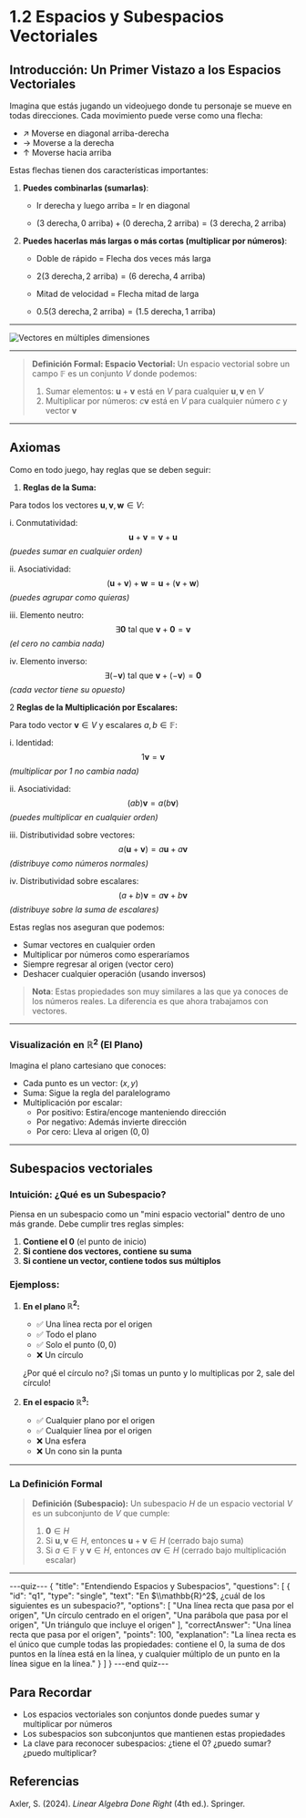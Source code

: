 # 1.2 Espacios y Subespacios Vectoriales

## Introducción: Un Primer Vistazo a los Espacios Vectoriales

Imagina que estás jugando un videojuego donde tu personaje se mueve en todas direcciones. Cada movimiento puede verse como una flecha:
- ↗ Moverse en diagonal arriba-derecha
- → Moverse a la derecha
- ↑ Moverse hacia arriba

Estas flechas tienen dos características importantes:
1. **Puedes combinarlas (sumarlas)**:
   - Ir derecha y luego arriba = Ir en diagonal

   - $(3\text{ derecha}, 0\text{ arriba}) + (0\text{ derecha}, 2\text{ arriba}) = (3\text{ derecha}, 2\text{ arriba})$

2. **Puedes hacerlas más largas o más cortas (multiplicar por números)**:
   - Doble de rápido = Flecha dos veces más larga
   - $2(3\text{ derecha}, 2\text{ arriba}) = (6\text{ derecha}, 4\text{ arriba})$

   - Mitad de velocidad = Flecha mitad de larga
   - $0.5(3\text{ derecha}, 2\text{ arriba}) = (1.5\text{ derecha}, 1\text{ arriba})$
   

***
![Vectores en múltiples dimensiones](/lectures-media/lecture1.2.gif)
***


> **Definición Formal: Espacio Vectorial:** Un espacio vectorial sobre un campo $\mathbb{F}$ es un conjunto $V$ donde podemos:
> 1. Sumar elementos: $\mathbf{u} + \mathbf{v}$ está en $V$ para cualquier $\mathbf{u}, \mathbf{v}$ en $V$
> 2. Multiplicar por números: $c\mathbf{v}$ está en $V$ para cualquier número $c$ y vector $\mathbf{v}$
***
## Axiomas

Como en todo juego, hay reglas que se deben seguir:

1. **Reglas de la Suma:** 

Para todos los vectores $\mathbf{u}, \mathbf{v}, \mathbf{w} \in V$:

i. Conmutatividad:
   $$\mathbf{u} + \mathbf{v} = \mathbf{v} + \mathbf{u}$$ 
   *(puedes sumar en cualquier orden)*

ii. Asociatividad:
   $$(\mathbf{u} + \mathbf{v}) + \mathbf{w} = \mathbf{u} + (\mathbf{v} + \mathbf{w})$$ 
   *(puedes agrupar como quieras)*

iii. Elemento neutro:
   $$\exists \mathbf{0} \text{ tal que } \mathbf{v} + \mathbf{0} = \mathbf{v}$$ 
   *(el cero no cambia nada)*

iv. Elemento inverso:
   $$\exists (-\mathbf{v}) \text{ tal que } \mathbf{v} + (-\mathbf{v}) = \mathbf{0}$$ 
   *(cada vector tiene su opuesto)*

2 **Reglas de la Multiplicación por Escalares:**

Para todo vector $\mathbf{v} \in V$ y escalares $a,b \in \mathbb{F}$:

i. Identidad:
   $$1\mathbf{v} = \mathbf{v}$$ 
   *(multiplicar por 1 no cambia nada)*

ii. Asociatividad:
   $$(ab)\mathbf{v} = a(b\mathbf{v})$$ 
   *(puedes multiplicar en cualquier orden)*

iii. Distributividad sobre vectores:
   $$a(\mathbf{u} + \mathbf{v}) = a\mathbf{u} + a\mathbf{v}$$ 
   *(distribuye como números normales)*

iv. Distributividad sobre escalares:
   $$(a + b)\mathbf{v} = a\mathbf{v} + b\mathbf{v}$$ 
   *(distribuye sobre la suma de escalares)*

Estas reglas nos aseguran que podemos:
- Sumar vectores en cualquier orden
- Multiplicar por números como esperaríamos
- Siempre regresar al origen (vector cero)
- Deshacer cualquier operación (usando inversos)

> **Nota**: Estas propiedades son muy similares a las que ya conoces de los números reales. La diferencia es que ahora trabajamos con vectores.
***
### Visualización en $\mathbb{R}^2$ (El Plano)

Imagina el plano cartesiano que conoces:
- Cada punto es un vector: $(x,y)$
- Suma: Sigue la regla del paralelogramo
- Multiplicación por escalar: 
  - Por positivo: Estira/encoge manteniendo dirección
  - Por negativo: Además invierte dirección
  - Por cero: Lleva al origen $(0,0)$
***
## Subespacios vectoriales

### Intuición: ¿Qué es un Subespacio?

Piensa en un subespacio como un "mini espacio vectorial" dentro de uno más grande. Debe cumplir tres reglas simples:

1. **Contiene el 0** (el punto de inicio)
2. **Si contiene dos vectores, contiene su suma**
3. **Si contiene un vector, contiene todos sus múltiplos**

### Ejemploss:

1. **En el plano $\mathbb{R}^2$:**
   - ✅ Una línea recta por el origen
   - ✅ Todo el plano
   - ✅ Solo el punto $(0,0)$
   - ❌ Un círculo
   
   ¿Por qué el círculo no? ¡Si tomas un punto y lo multiplicas por 2, sale del círculo!

2. **En el espacio $\mathbb{R}^3$:**
   - ✅ Cualquier plano por el origen
   - ✅ Cualquier línea por el origen
   - ❌ Una esfera
   - ❌ Un cono sin la punta
***
### La Definición Formal

> **Definición (Subespacio):** Un subespacio $H$ de un espacio vectorial $V$ es un subconjunto de $V$ que cumple:
> 1. $\mathbf{0} \in H$
> 2. Si $\mathbf{u}, \mathbf{v} \in H$, entonces $\mathbf{u} + \mathbf{v} \in H$ (cerrado bajo suma)
> 3. Si $a \in \mathbb{F}$ y $\mathbf{v} \in H$, entonces $a\mathbf{v} \in H$ (cerrado bajo multiplicación escalar)
***

---quiz---
{
  "title": "Entendiendo Espacios y Subespacios",
  "questions": [
    {
      "id": "q1",
      "type": "single",
      "text": "En $\\mathbb{R}^2$, ¿cuál de los siguientes es un subespacio?",
      "options": [
        "Una línea recta que pasa por el origen",
        "Un círculo centrado en el origen",
        "Una parábola que pasa por el origen",
        "Un triángulo que incluye el origen"
      ],
      "correctAnswer": "Una línea recta que pasa por el origen",
      "points": 100,
      "explanation": "La línea recta es el único que cumple todas las propiedades: contiene el 0, la suma de dos puntos en la línea está en la línea, y cualquier múltiplo de un punto en la línea sigue en la línea."
    }
  ]
}
---end quiz---


## Para Recordar
- Los espacios vectoriales son conjuntos donde puedes sumar y multiplicar por números
- Los subespacios son subconjuntos que mantienen estas propiedades
- La clave para reconocer subespacios: ¿tiene el 0? ¿puedo sumar? ¿puedo multiplicar?

## Referencias
Axler, S. (2024). *Linear Algebra Done Right* (4th ed.). Springer. 